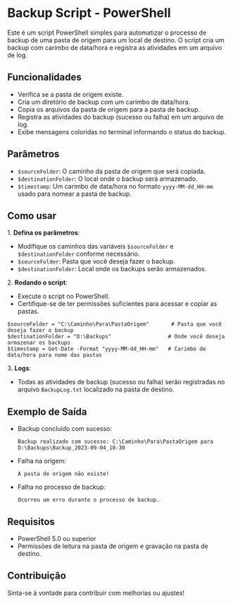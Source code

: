 <h1>Backup Script - PowerShell</h1>

<p>Este é um script PowerShell simples para automatizar o processo de backup de uma pasta de origem para um local de destino. O script cria um backup com carimbo de data/hora e registra as atividades em um arquivo de log.</p>

<h2>Funcionalidades</h2>

<ul>
  <li>Verifica se a pasta de origem existe.</li>
  <li>Cria um diretório de backup com um carimbo de data/hora.</li>
  <li>Copia os arquivos da pasta de origem para a pasta de backup.</li>
  <li>Registra as atividades do backup (sucesso ou falha) em um arquivo de log.</li>
  <li>Exibe mensagens coloridas no terminal informando o status do backup.</li>
</ul>

<h2>Parâmetros</h2>

<ul>
  <li><code>$sourceFolder</code>: O caminho da pasta de origem que será copiada.</li>
  <li><code>$destinationFolder</code>: O local onde o backup será armazenado.</li>
  <li><code>$timestamp</code>: Um carimbo de data/hora no formato <code>yyyy-MM-dd_HH-mm</code> usado para nomear a pasta de backup.</li>
</ul>

<h2>Como usar</h2>

<p>1. <strong>Defina os parâmetros</strong>:</p>

<ul>
  <li>Modifique os caminhos das variáveis <code>$sourceFolder</code> e <code>$destinationFolder</code> conforme necessário.</li>
  <li><code>$sourceFolder</code>: Pasta que você deseja fazer o backup.</li>
  <li><code>$destinationFolder</code>: Local onde os backups serão armazenados.</li>
</ul>

<p>2. <strong>Rodando o script</strong>:</p>

<ul>
  <li>Execute o script no PowerShell.</li>
  <li>Certifique-se de ter permissões suficientes para acessar e copiar as pastas.</li>
</ul>

<pre><code>$sourceFolder = "C:\Caminho\Para\PastaOrigem"       # Pasta que você deseja fazer o backup
$destinationFolder = "D:\Backups"                  # Onde você deseja armazenar os backups
$timestamp = Get-Date -Format "yyyy-MM-dd_HH-mm"   # Carimbo de data/hora para nome das pastas
</code></pre>

<p>3. <strong>Logs</strong>:</p>

<ul>
  <li>Todas as atividades de backup (sucesso ou falha) serão registradas no arquivo <code>BackupLog.txt</code> localizado na pasta de destino.</li>
</ul>

<h2>Exemplo de Saída</h2>

<ul>
  <li>Backup concluído com sucesso:
  <pre><code>Backup realizado com sucesso: C:\Caminho\Para\PastaOrigem para D:\Backups\Backup_2023-09-04_10-30</code></pre></li>
  
  <li>Falha na origem:
  <pre><code>A pasta de origem não existe!</code></pre></li>
  
  <li>Falha no processo de backup:
  <pre><code>Ocorreu um erro durante o processo de backup.</code></pre></li>
</ul>

<h2>Requisitos</h2>

<ul>
  <li>PowerShell 5.0 ou superior</li>
  <li>Permissões de leitura na pasta de origem e gravação na pasta de destino.</li>
</ul>

<h2>Contribuição</h2>

<p>Sinta-se à vontade para contribuir com melhorias ou ajustes!</p>

